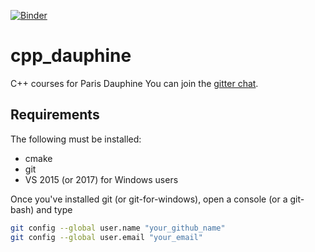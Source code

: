 [![Binder](https://mybinder.org/badge.svg)](https://mybinder.org/v2/gh/QuantStack/cpp_dauphine/basic_nb?filepath=basics%2Fbasics.ipynb)

# cpp_dauphine

C++ courses for Paris Dauphine
You can join the [gitter chat](https://gitter.im/QuantStack/cpp_dauphine).

## Requirements

The following must be installed:

- cmake
- git
- VS 2015 (or 2017) for Windows users

Once you've installed git (or git-for-windows), open a console (or a git-bash) and type

```bash
git config --global user.name "your_github_name"
git config --global user.email "your_email"
```

